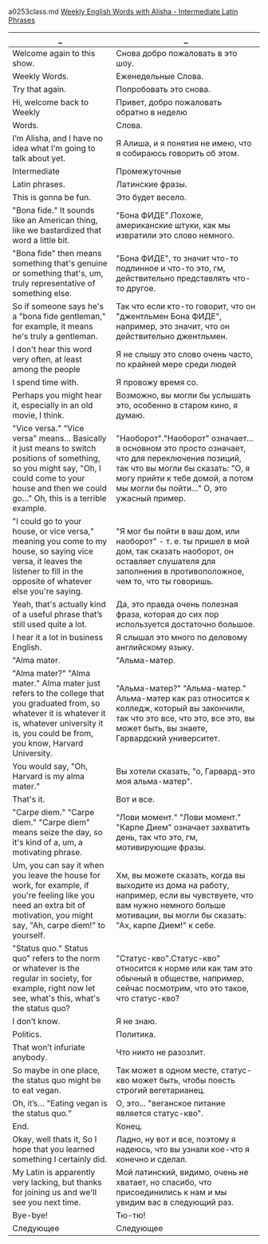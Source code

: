 a0253class.md
[Weekly English Words with Alisha - Intermediate Latin Phrases](https://www.youtube.com/watch?v=OG2AnxQzpwE)





_|_
--|--
Welcome again to this show.|Снова добро пожаловать в это шоу.
Weekly Words.|Еженедельные Слова.
Try that again.|Попробовать это снова.
Hi, welcome back to Weekly|Привет, добро пожаловать обратно в неделю
Words.|Слова.
I’m Alisha, and I have no idea what I'm going to talk about yet.|Я Алиша, и я понятия не имею, что я собираюсь говорить об этом.
Intermediate|Промежуточные
Latin phrases.|Латинские фразы.
This is gonna be fun.|Это будет весело.
"Bona fide." It sounds like an American thing, like we bastardized that word a little bit.|"Бона ФИДЕ".Похоже, американские штуки, как мы извратили это слово немного.
"Bona fide" then means something that's genuine or something that's, um, truly representative of something else.|"Бона ФИДЕ", то значит что-то подлинное и что-то это, гм, действительно представлять что-то другое.
So if someone says he's a "bona fide gentleman," for example, it means he's truly a gentleman.|Так что если кто-то говорит, что он "джентльмен Бона ФИДЕ", например, это значит, что он действительно джентльмен.
I don't hear this word very often, at least among the people|Я не слышу это слово очень часто, по крайней мере среди людей
I spend time with.|Я провожу время со.
Perhaps you might hear it, especially in an old movie, I think.|Возможно, вы могли бы услышать это, особенно в старом кино, я думаю.
"Vice versa." "Vice versa" means… Basically it just means to switch positions of something, so you might say, "Oh, I could come to your house and then we could go…" Oh, this is a terrible example.|"Наоборот"."Наоборот" означает... в основном это просто означает, что для переключения позиций, так что вы могли бы сказать: "О, я могу прийти к тебе домой, а потом мы могли бы пойти..." О, это ужасный пример.
"I could go to your house, or vice versa," meaning you come to my house, so saying vice versa, it leaves the listener to fill in the opposite of whatever else you're saying.|"Я мог бы пойти в ваш дом, или наоборот" - т. е. ты пришел в мой дом, так сказать наоборот, он оставляет слушателя для заполнения в противоположное, чем то, что ты говоришь.
Yeah, that's actually kind of a useful phrase that’s still used quite a lot.|Да, это правда очень полезная фраза, которая до сих пор используется достаточно большое.
I hear it a lot in business English.|Я слышал это много по деловому английскому языку.
"Alma mater.|"Альма-матер.
"Alma mater?" "Alma mater." Alma mater just refers to the college that you graduated from, so whatever it is whatever it is, whatever university it is, you could be from, you know, Harvard University.|"Альма-матер?" "Альма-матер." Альма-матер как раз относится к колледж, который вы закончили, так что это все, что это, все это, вы может быть, вы знаете, Гарвардский университет.
You would say, "Oh, Harvard is my alma mater."|Вы хотели сказать, "о, Гарвард-это моя альма-матер".
That's it.|Вот и все.
"Carpe diem." "Carpe diem." "Carpe diem" means seize the day, so it's kind of a, um, a motivating phrase.|"Лови момент." "Лови момент." "Карпе Дием" означает захватить день, так что это, гм, мотивирующие фразы.
Um, you can say it when you leave the house for work, for example, if you're feeling like you need an extra bit of motivation, you might say, "Ah, carpe diem!" to yourself.|Хм, вы можете сказать, когда вы выходите из дома на работу, например, если вы чувствуете, что вам нужно немного больше мотивации, вы могли бы сказать: "Ах, карпе Дием!" к себе.
"Status quo." Status quo" refers to the norm or whatever is the regular in society, for example, right now let see, what's this, what's the status quo?|"Статус-кво".Статус-кво" относится к норме или как там это обычный в обществе, например, сейчас посмотрим, что это такое, что статус-кво?
I don’t know.|Я не знаю.
Politics.|Политика.
That won’t infuriate anybody.|Что никто не разозлит.
So maybe in one place, the status quo might be to eat vegan.|Так может в одном месте, статус-кво может быть, чтобы поесть строгий вегетарианец.
Oh, it’s… "Eating vegan is the status quo."|О, это... "веганское питание является статус-кво".
End.|Конец.
Okay, well thats it, So I hope that you learned something I certainly did.|Ладно, ну вот и все, поэтому я надеюсь, что вы узнали кое-что я конечно и сделал.
My Latin is apparently very lacking, but thanks for joining us and we'll see you next time.|Мой латинский, видимо, очень не хватает, но спасибо, что присоединились к нам и мы увидим вас в следующий раз.
Bye-bye!|Тю-тю!
Следующее|Следующее
